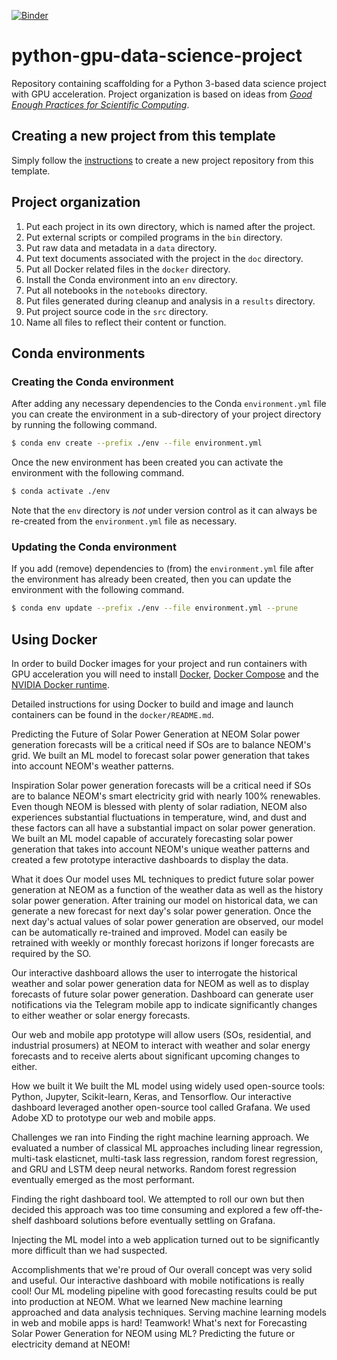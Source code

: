 [![Binder](https://mybinder.org/badge_logo.svg)](https://mybinder.org/v2/gh/davidrpugh/junctionx-kaust-2019/master?filepath=notebooks%2Fpredicting-solar-power-at-neom.ipynb)

# python-gpu-data-science-project

Repository containing scaffolding for a Python 3-based data science project with GPU acceleration. 
Project organization is based on ideas from [_Good Enough Practices for Scientific Computing_](https://journals.plos.org/ploscompbiol/article?id=10.1371/journal.pcbi.1005510).

## Creating a new project from this template

Simply follow the [instructions](https://help.github.com/en/articles/creating-a-repository-from-a-template) to create a new project repository from this template.

## Project organization

1. Put each project in its own directory, which is named after the project.
2. Put external scripts or compiled programs in the `bin` directory.
3. Put raw data and metadata in a `data` directory.
4. Put text documents associated with the project in the `doc` directory.
5. Put all Docker related files in the `docker` directory.
6. Install the Conda environment into an `env` directory. 
7. Put all notebooks in the `notebooks` directory.
8. Put files generated during cleanup and analysis in a `results` directory.
9. Put project source code in the `src` directory.
10. Name all files to reflect their content or function.

## Conda environments

### Creating the Conda environment

After adding any necessary dependencies to the Conda `environment.yml` file you can create the 
environment in a sub-directory of your project directory by running the following command.

```bash
$ conda env create --prefix ./env --file environment.yml
```

Once the new environment has been created you can activate the environment with the following 
command.

```bash
$ conda activate ./env
```

Note that the `env` directory is *not* under version control as it can always be re-created from 
the `environment.yml` file as necessary.

### Updating the Conda environment

If you add (remove) dependencies to (from) the `environment.yml` file after the environment has 
already been created, then you can update the environment with the following command.

```bash
$ conda env update --prefix ./env --file environment.yml --prune
```

## Using Docker

In order to build Docker images for your project and run containers with GPU acceleration you will 
need to install 
[Docker](https://docs.docker.com/install/linux/docker-ce/ubuntu/), 
[Docker Compose](https://docs.docker.com/compose/install/) and the 
[NVIDIA Docker runtime](https://github.com/NVIDIA/nvidia-docker).

Detailed instructions for using Docker to build and image and launch containers can be found in 
the `docker/README.md`.



Predicting the Future of Solar Power Generation at NEOM
Solar power generation forecasts will be a critical need if SOs are to balance NEOM's grid. We built an ML model to forecast solar power generation that takes into account NEOM's weather patterns.

Inspiration
Solar power generation forecasts will be a critical need if SOs are to balance NEOM's smart electricity grid with nearly 100% renewables. Even though NEOM is blessed with plenty of solar radiation, NEOM also experiences substantial fluctuations in temperature, wind, and dust and these factors can all have a substantial impact on solar power generation. We built an ML model capable of accurately forecasting solar power generation that takes into account NEOM's unique weather patterns and created a few prototype interactive dashboards to display the data.

What it does
Our model uses ML techniques to predict future solar power generation at NEOM as a function of the weather data as well as the history solar power generation. After training our model on historical data, we can generate a new forecast for next day's solar power generation. Once the next day's actual values of solar power generation are observed, our model can be automatically re-trained and improved. Model can easily be retrained with weekly or monthly forecast horizons if longer forecasts are required by the SO.

Our interactive dashboard allows the user to interrogate the historical weather and solar power generation data for NEOM as well as to display forecasts of future solar power generation. Dashboard can generate user notifications via the Telegram mobile app to indicate significantly changes to either weather or solar energy forecasts.

Our web and mobile app prototype will allow users (SOs, residential, and industrial prosumers) at NEOM to interact with weather and solar energy forecasts and to receive alerts about significant upcoming changes to either.

How we built it
We built the ML model using widely used open-source tools: Python, Jupyter, Scikit-learn, Keras, and Tensorflow. Our interactive dashboard leveraged another open-source tool called Grafana. We used Adobe XD to prototype our web and mobile apps.

Challenges we ran into
Finding the right machine learning approach. We evaluated a number of classical ML approaches including linear regression, multi-task elasticnet, multi-task lass regression, random forest regression, and GRU and LSTM deep neural networks. Random forest regression eventually emerged as the most performant.

Finding the right dashboard tool. We attempted to roll our own but then decided this approach was too time consuming and explored a few off-the-shelf dashboard solutions before eventually settling on Grafana.

Injecting the ML model into a web application turned out to be significantly more difficult than we had suspected.

Accomplishments that we're proud of
Our overall concept was very solid and useful.
Our interactive dashboard with mobile notifications is really cool!
Our ML modeling pipeline with good forecasting results could be put into production at NEOM.
What we learned
New machine learning approached and data analysis techniques.
Serving machine learning models in web and mobile apps is hard!
Teamwork!
What's next for Forecasting Solar Power Generation for NEOM using ML?
Predicting the future or electricity demand at NEOM!
